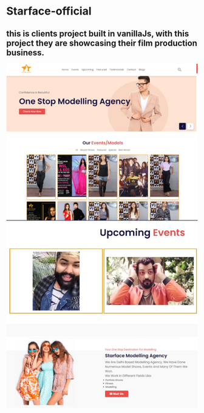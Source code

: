 # Starface-official

## this is clients project built in vanillaJs, with this project they are showcasing their film production business.

<img src="starface1.jpg" >
<img src="s2.jpg" >
<img src="m4.jpg" >
<img src="m3.jpg">
